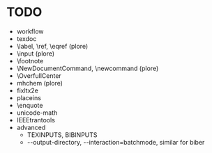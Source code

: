 # TODO

* workflow
* texdoc
* \label, \ref, \eqref (plore)
* \input (plore)
* \footnote
* \NewDocumentCommand, \newcommand (plore)
* \OverfullCenter
* mhchem (plore)
* fixltx2e
* placeins
* \enquote
* unicode-math
* IEEEtrantools
* advanced
  - TEXINPUTS, BIBINPUTS
  - --output-directory, --interaction=batchmode, similar for biber
